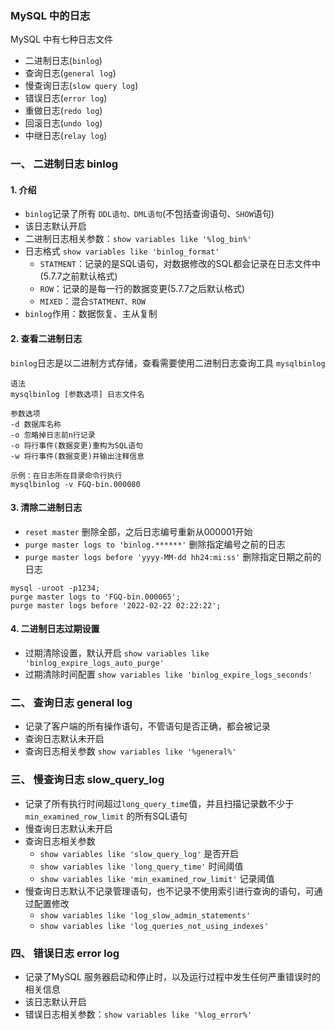 ### MySQL 中的日志
MySQL 中有七种日志文件
* 二进制日志(`binlog`)
* 查询日志(`general log`)
* 慢查询日志(`slow query log`)
* 错误日志(`error log`)
* 重做日志(`redo log`)
* 回滚日志(`undo log`)
* 中继日志(`relay log`)


### 一、 二进制日志 binlog
#### 1. 介绍 
* `binlog`记录了所有 `DDL语句、DML语句`(不包括查询语句、`SHOW`语句)
* 该日志默认开启
* 二进制日志相关参数：`show variables like '%log_bin%'`
* 日志格式 `show variables like 'binlog_format'`
  * `STATMENT`：记录的是SQL语句，对数据修改的SQL都会记录在日志文件中(5.7.7之前默认格式)
  * `ROW`：记录的是每一行的数据变更(5.7.7之后默认格式)
  * `MIXED`：混合`STATMENT、ROW`
* `binlog`作用：数据恢复、主从复制

#### 2. 查看二进制日志 
`binlog`日志是以二进制方式存储，查看需要使用二进制日志查询工具 `mysqlbinlog` 

```
语法
mysqlbinlog [参数选项] 日志文件名

参数选项
-d 数据库名称
-o 忽略掉日志前n行记录
-o 将行事件(数据变更)重构为SQL语句
-w 将行事件(数据变更)并输出注释信息

示例：在日志所在目录命令行执行
mysqlbinlog -v FGQ-bin.000080
```

#### 3. 清除二进制日志 
* `reset master` 删除全部，之后日志编号重新从000001开始
* `purge master logs to 'binlog.******'` 删除指定编号之前的日志
* `purge master logs before 'yyyy-MM-dd hh24:mi:ss'` 删除指定日期之前的日志

```
mysql -uroot -p1234;
purge master logs to 'FGQ-bin.000065';
purge master logs before '2022-02-22 02:22:22';
```

#### 4. 二进制日志过期设置
* 过期清除设置，默认开启 `show variables like 'binlog_expire_logs_auto_purge'`
* 过期清除时间配置 `show variables like 'binlog_expire_logs_seconds'`


### 二、 查询日志 general log
* 记录了客户端的所有操作语句，不管语句是否正确，都会被记录
* 查询日志默认未开启
* 查询日志相关参数 `show variables like '%general%'`


### 三、 慢查询日志 slow_query_log
* 记录了所有执行时间超过`long_query_time`值，并且扫描记录数不少于`min_examined_row_limit`
的所有SQL语句
* 慢查询日志默认未开启
* 查询日志相关参数 
  * `show variables like 'slow_query_log'` 是否开启
  * `show variables like 'long_query_time'` 时间阈值
  * `show variables like 'min_examined_row_limit'` 记录阈值
* 慢查询日志默认不记录管理语句，也不记录不使用索引进行查询的语句，可通过配置修改
  * `show variables like 'log_slow_admin_statements'` 
  * `show variables like 'log_queries_not_using_indexes'` 


### 四、 错误日志 error log
* 记录了MySQL 服务器启动和停止时，以及运行过程中发生任何严重错误时的相关信息
* 该日志默认开启
* 错误日志相关参数：`show variables like '%log_error%'`




















